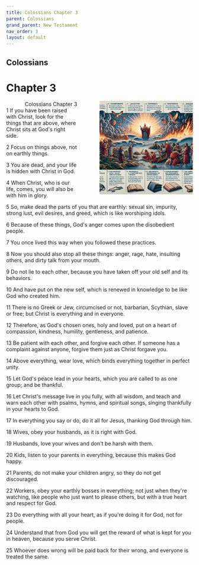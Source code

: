 ```yaml
---
title: Colossians Chapter 3
parent: Colossians
grand_parent: New Testament
nav_order: 3
layout: default
---
```


## Colossians

# Chapter 3

<div style="clear: both; text-align: right;">
    <img src="/assets/Image/Colossians/500/3.jpg" alt="Colossians Chapter 3" class="chapter-image" style="max-width: 50%; height: auto; float: right; margin: 0 0 10px 10px; padding-left: 10%;">
    <figcaption style="font-size: 14px;">Colossians Chapter 3</figcaption>
</div>
1 If you have been raised with Christ, look for the things that are above, where Christ sits at God's right side.

2 Focus on things above, not on earthly things.

3 You are dead, and your life is hidden with Christ in God.

4 When Christ, who is our life, comes, you will also be with him in glory.

5 So, make dead the parts of you that are earthly: sexual sin, impurity, strong lust, evil desires, and greed, which is like worshiping idols.

6 Because of these things, God's anger comes upon the disobedient people.

7 You once lived this way when you followed these practices.

8 Now you should also stop all these things: anger, rage, hate, insulting others, and dirty talk from your mouth.

9 Do not lie to each other, because you have taken off your old self and its behaviors.

10 And have put on the new self, which is renewed in knowledge to be like God who created him.

11 There is no Greek or Jew, circumcised or not, barbarian, Scythian, slave or free; but Christ is everything and in everyone.

12 Therefore, as God's chosen ones, holy and loved, put on a heart of compassion, kindness, humility, gentleness, and patience.

13 Be patient with each other, and forgive each other. If someone has a complaint against anyone, forgive them just as Christ forgave you.

14 Above everything, wear love, which binds everything together in perfect unity.

15 Let God's peace lead in your hearts, which you are called to as one group; and be thankful.

16 Let Christ's message live in you fully, with all wisdom, and teach and warn each other with psalms, hymns, and spiritual songs, singing thankfully in your hearts to God.

17 In everything you say or do, do it all for Jesus, thanking God through him.

18 Wives, obey your husbands, as it is right with God.

19 Husbands, love your wives and don't be harsh with them.

20 Kids, listen to your parents in everything, because this makes God happy.

21 Parents, do not make your children angry, so they do not get discouraged.

22 Workers, obey your earthly bosses in everything; not just when they're watching, like people who just want to please others, but with a true heart and respect for God.

23 Do everything with all your heart, as if you're doing it for God, not for people.

24 Understand that from God you will get the reward of what is kept for you in heaven, because you serve Christ.

25 Whoever does wrong will be paid back for their wrong, and everyone is treated the same.


